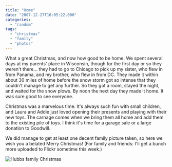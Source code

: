 ```yaml
---
title: "Home"
date: "2007-12-27T16:05:22.000"
categories: 
  - "random"
tags: 
  - "christmas"
  - "family"
  - "photos"
---
```


What a great Christmas, and now how good to be home. We spent several days at my parents' place in Wisconsin, though for the first day or so they weren't there... they had to go to Chicago to pick up my sister, who flew in from Panama, and my brother, who flew in from DC. They made it within about 30 miles of home before the snow storm got so intense that they couldn't manage to get any further. So they got a room, stayed the night, and waited for the snow plows. By noon the next day they made it home. It was sure good to see everyone.

Christmas was a marvelous time. It's always such fun with small children, and Laura and Addie just loved opening their presents and playing with their new toys. The carnage comes when we bring them all home and add them to the existing pile of toys. I think it's time for a garage sale or a large donation to Goodwill.

We did manage to get at least one decent family picture taken, so here we wish you a belated Merry Christmas! (For family and friends: I'll get a bunch more uploaded to Flickr sometime this week.)

![Hubbs family Christmas](http://www.chrishubbs.com/wordpress/wp-content/uploads/2007/12/dsc_3938.JPG)
